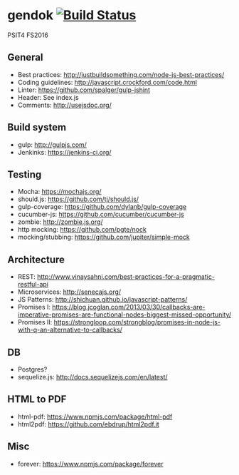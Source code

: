 gendok [![Build Status](http://srv-lab-t-794.zhaw.ch:8080/buildStatus/icon?job=gendok-test)](http://srv-lab-t-794.zhaw.ch:8080/job/gendok-test)
============

PSIT4 FS2016

General
-------

- Best practices: http://justbuildsomething.com/node-js-best-practices/
- Coding guidelines: http://javascript.crockford.com/code.html
- Linter: https://github.com/spalger/gulp-jshint
- Header: See index.js
- Comments: http://usejsdoc.org/

Build system
------------

- gulp: http://gulpjs.com/
- Jenkinks: https://jenkins-ci.org/

Testing
-------

- Mocha: https://mochajs.org/
- should.js: https://github.com/tj/should.js/
- gulp-coverage: https://github.com/dylanb/gulp-coverage
- cucumber-js: https://github.com/cucumber/cucumber-js
- zombie: http://zombie.js.org/
- http mocking: https://github.com/pgte/nock
- mocking/stubbing: https://github.com/jupiter/simple-mock

Architecture
------------

- REST: http://www.vinaysahni.com/best-practices-for-a-pragmatic-restful-api
- Microservices: http://senecajs.org/
- JS Patterns: http://shichuan.github.io/javascript-patterns/
- Promises I: https://blog.jcoglan.com/2013/03/30/callbacks-are-imperative-promises-are-functional-nodes-biggest-missed-opportunity/
- Promises II: https://strongloop.com/strongblog/promises-in-node-js-with-q-an-alternative-to-callbacks/

DB
--

- Postgres?
- sequelize.js: http://docs.sequelizejs.com/en/latest/

HTML to PDF
-----------

- html-pdf: https://www.npmjs.com/package/html-pdf
- html2pdf: https://github.com/ebdrup/html2pdf.it

Misc
----

- forever: https://www.npmjs.com/package/forever

